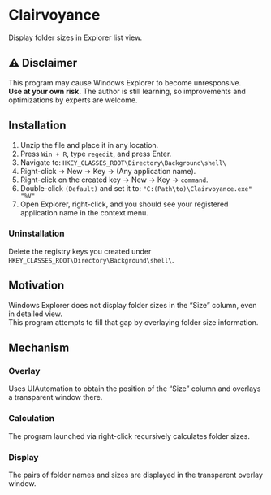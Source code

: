 # Clairvoyance
Display folder sizes in Explorer list view.

## ⚠️ Disclaimer
This program may cause Windows Explorer to become unresponsive.  
**Use at your own risk.**
The author is still learning, so improvements and optimizations by experts are welcome.

## Installation
1. Unzip the file and place it in any location.
2. Press `Win + R`, type `regedit`, and press Enter.
3. Navigate to: 
`HKEY_CLASSES_ROOT\Directory\Background\shell\`
4. Right-click → New → Key → (Any application name).
5. Right-click on the created key → New → Key → `command`.
6. Double-click `(Default)` and set it to:
`"C:(Path\to)\Clairvoyance.exe" "%V"`
7. Open Explorer, right-click, and you should see your registered application name in the context menu.

### Uninstallation
Delete the registry keys you created under  
`HKEY_CLASSES_ROOT\Directory\Background\shell\`.

## Motivation
Windows Explorer does not display folder sizes in the “Size” column, even in detailed view.  
This program attempts to fill that gap by overlaying folder size information.

## Mechanism
### Overlay
Uses UIAutomation to obtain the position of the “Size” column and overlays a transparent window there.  
### Calculation
The program launched via right-click recursively calculates folder sizes.  
### Display
The pairs of folder names and sizes are displayed in the transparent overlay window.
